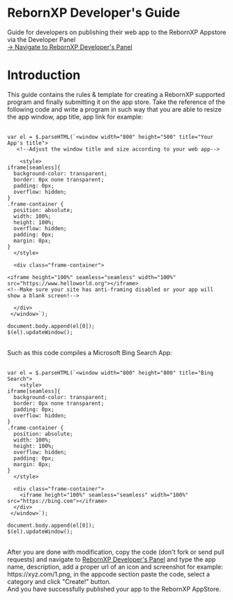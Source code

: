 # RebornXP Developer's Guide
Guide for developers on publishing their web app to the RebornXP Appstore via the Developer Panel
<br>
<a href="https://xpstore.glitch.me/createapp">→ Navigate to RebornXP Developer's Panel</a>

# Introduction
This guide contains the rules & template for creating a RebornXP supported program and finally submitting it on the app store. Take the reference of the following code and write a program in such way that you are able to resize the app window, app title, app link for example:<br><br>

``` 
var el = $.parseHTML(`<window width="800" height="500" title="Your App's title">
   <!--Adjust the window title and size according to your web app-->
    
    <style>
iframe[seamless]{
  background-color: transparent;
  border: 0px none transparent;
  padding: 0px;
  overflow: hidden;
}
.frame-container {
  position: absolute;
  width: 100%;
  height: 100%;
  overflow: hidden;
  padding: 0px;
  margin: 0px;
}
  </style>
  
  <div class="frame-container">
    
<iframe height="100%" seamless="seamless" width="100%" src="https://www.helloworld.org"></iframe>
<!--Make sure your site has anti-framing disabled or your app will show a blank screen!-->

  </div> 
 </window>`);
    
document.body.append(el[0]);
$(el).updateWindow(); 
```
<br>
Such as this code compiles a Microsoft Bing Search App:
<br><br>

``` 
var el = $.parseHTML(`<window width="800" height="800" title="Bing Search">
    <style>
iframe[seamless]{
  background-color: transparent;
  border: 0px none transparent;
  padding: 0px;
  overflow: hidden;
}
.frame-container {
  position: absolute;
  width: 100%;
  height: 100%;
  overflow: hidden;
  padding: 0px;
  margin: 0px;
}
  </style>
  
  <div class="frame-container">
    <iframe height="100%" seamless="seamless" width="100%" src="https://bing.com"></iframe>
  </div> 
 </window>`);
    
document.body.append(el[0]);
$(el).updateWindow(); 
```
<br>
After you are done with modification, copy the code (don't fork or send pull requests) and navigate to <a href="https://xpstore.glitch.me/createapp">RebornXP Developer's Panel</a> and type the app name, description, add a proper url of an icon and screenshot for example: https://xyz.com/1.png, in the appcode section paste the code, select a category and click "Create!" button.
<br>
And you have successfully published your app to the RebornXP AppStore.
